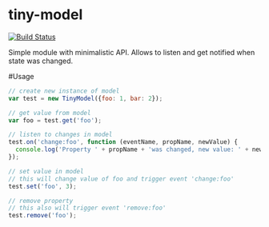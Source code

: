 # tiny-model
[![Build Status](https://travis-ci.org/romantaraban/tiny-model.svg)](https://travis-ci.org/romantaraban/tiny-model)

Simple module with minimalistic API. Allows to listen and get notified when state was changed.

#Usage
```javascript
// create new instance of model
var test = new TinyModel({foo: 1, bar: 2});

// get value from model
var foo = test.get('foo');

// listen to changes in model
test.on('change:foo', function (eventName, propName, newValue) {
  console.log('Property ' + propName + 'was changed, new value: ' + newValue);
});

// set value in model
// this will change value of foo and trigger event 'change:foo'
test.set('foo', 3);

// remove property
// this also will trigger event 'remove:foo'
test.remove('foo');

```

